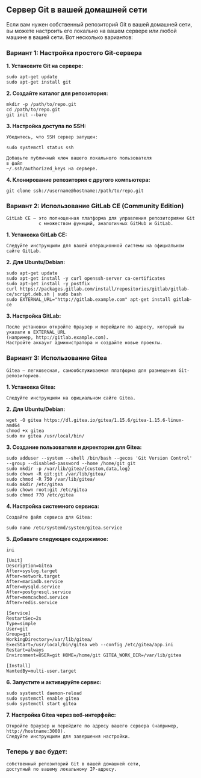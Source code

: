 ## Сервер Git в вашей домашней сети

Если вам нужен собственный репозиторий Git в вашей домашней сети,
вы можете настроить его локально на вашем сервере или любой машине в вашей сети.
Вот несколько вариантов:

### Вариант 1: Настройка простого Git-сервера

**1. Установите Git на сервере:**

```
sudo apt-get update
sudo apt-get install git
```

**2. Создайте каталог для репозитория:**

```
mkdir -p /path/to/repo.git
cd /path/to/repo.git
git init --bare
```

**3. Настройка доступа по SSH:**

    Убедитесь, что SSH сервер запущен:
```
sudo systemctl status ssh
```

    Добавьте публичный ключ вашего локального пользователя
    в файл 
    ~/.ssh/authorized_keys на сервере.

**4. Клонирование репозитория с другого компьютера:**

```
git clone ssh://username@hostname:/path/to/repo.git
```

### Вариант 2: Использование GitLab CE (Community Edition)

    GitLab CE — это полноценная платформа для управления репозиториями Git
                с множеством функций, аналогичных GitHub и GitLab.

**1. Установка GitLab CE:**

    Следуйте инструкциям для вашей операционной системы на официальном сайте GitLab.

**2. Для Ubuntu/Debian:**

```
sudo apt-get update
sudo apt-get install -y curl openssh-server ca-certificates
sudo apt-get install -y postfix
curl https://packages.gitlab.com/install/repositories/gitlab/gitlab-ce/script.deb.sh | sudo bash
sudo EXTERNAL_URL="http://gitlab.example.com" apt-get install gitlab-ce
```
    
**3. Настройка GitLab:**

    После установки откройте браузер и перейдите по адресу, который вы указали в EXTERNAL_URL 
    (например, http://gitlab.example.com).
    Настройте аккаунт администратора и создайте новые проекты.

### Вариант 3: Использование Gitea

    Gitea — легковесная, самообслуживаемая платформа для размещения Git-репозиториев.

**1. Установка Gitea:**

    Следуйте инструкциям на официальном сайте Gitea.

**2. Для Ubuntu/Debian:**

```
wget -O gitea https://dl.gitea.io/gitea/1.15.6/gitea-1.15.6-linux-amd64
chmod +x gitea
sudo mv gitea /usr/local/bin/
```

**3. Создание пользователя и директории для Gitea:**

```
sudo adduser --system --shell /bin/bash --gecos 'Git Version Control' --group --disabled-password --home /home/git git
sudo mkdir -p /var/lib/gitea/{custom,data,log}
sudo chown -R git:git /var/lib/gitea/
sudo chmod -R 750 /var/lib/gitea/
sudo mkdir /etc/gitea
sudo chown root:git /etc/gitea
sudo chmod 770 /etc/gitea
```

**4. Настройка системного сервиса:**

    Создайте файл сервиса для Gitea:

```
sudo nano /etc/systemd/system/gitea.service
```

**5. Добавьте следующее содержимое:**

```
ini

[Unit]
Description=Gitea
After=syslog.target
After=network.target
After=mariadb.service
After=mysqld.service
After=postgresql.service
After=memcached.service
After=redis.service

[Service]
RestartSec=2s
Type=simple
User=git
Group=git
WorkingDirectory=/var/lib/gitea/
ExecStart=/usr/local/bin/gitea web --config /etc/gitea/app.ini
Restart=always
Environment=USER=git HOME=/home/git GITEA_WORK_DIR=/var/lib/gitea

[Install]
WantedBy=multi-user.target
```

**6. Запустите и активируйте сервис:**

```
sudo systemctl daemon-reload
sudo systemctl enable gitea
sudo systemctl start gitea
```

**7. Настройка Gitea через веб-интерфейс:**

    Откройте браузер и перейдите по адресу вашего сервера (например, http://hostname:3000).
    Следуйте инструкциям для завершения настройки.

### Теперь у вас будет:
    
    собственный репозиторий Git в вашей домашней сети,
    доступный по вашему локальному IP-адресу.
